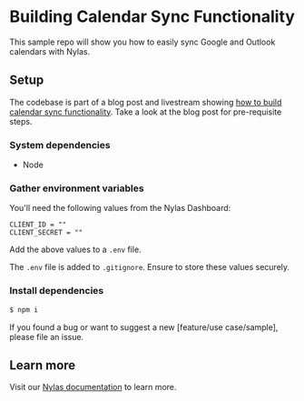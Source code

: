# Building Calendar Sync Functionality
This sample repo will show you how to easily sync Google and Outlook calendars with Nylas.

## Setup

The codebase is part of a blog post and livestream showing [how to build calendar sync functionality](https://www.nylas.com/blog/how-to-sync-google-and-outlook-calendars-in-your-app-dev/). Take a look at the blog post for pre-requisite steps.

### System dependencies

- Node

### Gather environment variables

You'll need the following values from the Nylas Dashboard:

```text
CLIENT_ID = ""
CLIENT_SECRET = ""
```

Add the above values to a `.env` file.

The `.env` file is added to `.gitignore`. Ensure to store these values securely.

### Install dependencies

```bash
$ npm i
```

If you found a bug or want to suggest a new [feature/use case/sample], please file an issue.

## Learn more

Visit our [Nylas documentation](https://developer.nylas.com/) to learn more.
